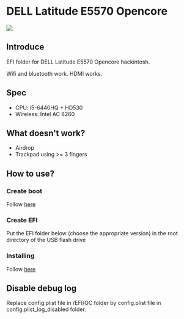 <h1> DELL Latitude E5570 Opencore</h1>

<img src="../screens/screen_shot.png"/>

<h2>Introduce</h2>
<p>EFI folder for DELL Latitude E5570 Opencore hackintosh.</p>
<p>Wifi and bluetooth work. HDMI works.</p>

<h2>Spec</h2>
<ul>
  <li>CPU: i5-6440HQ + HD530</li>
  <li>Wireless: Intel AC 8260</li>
</ul>

<h2>What doesn't work?</h2>
<ul>
  <li>Airdrop</li>
  <li>Trackpad using >= 3 fingers</li>
</ul>
<h2>How to use?</h2>
<h3>Create boot</h3>
<p>Follow <a href="https://dortania.github.io/OpenCore-Install-Guide/installer-guide/">here</a></p>

<h3>Create EFI</h3>
<p>Put the EFI folder below (choose the appropriate version) in the root directory of the USB flash drive</p>

<h3>Installing</h3>
<p>Follow <a href="https://dortania.github.io/OpenCore-Install-Guide/installation/installation-process.html">here</a></p>

<h2>Disable debug log</h2>
<p>Replace config.plist file in /EFI/OC folder by config.plist file in config.plist_log_disabled folder.</p>
